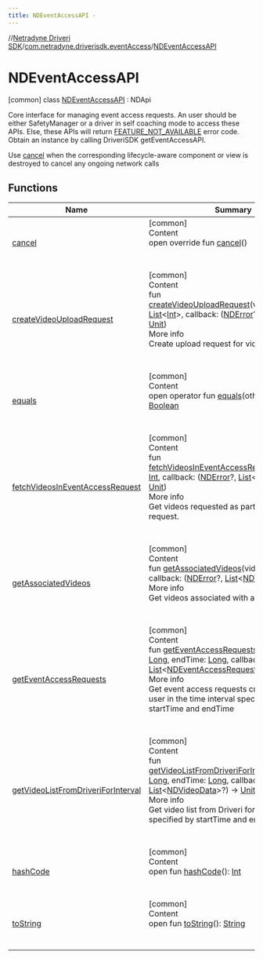 ```yaml
---
title: NDEventAccessAPI -
---
```

//[Netradyne Driveri SDK](../../index.md)/[com.netradyne.driverisdk.eventAccess](../index.md)/[NDEventAccessAPI](index.md)



# NDEventAccessAPI  
 [common] class [NDEventAccessAPI](index.md) : NDApi

Core interface for managing event access requests. An user should be either SafetyManager or a driver in self coaching mode to access these APIs. Else, these APIs will return [FEATURE_NOT_AVAILABLE](../../com.netradyne.driverisdk/-f-e-a-t-u-r-e_-n-o-t_-a-v-a-i-l-a-b-l-e.md) error code. Obtain an instance by calling DriveriSDK getEventAccessAPI.



Use [cancel](cancel.md) when the corresponding lifecycle-aware component or view is destroyed to cancel any ongoing network calls

   


## Functions  
  
|  Name|  Summary| 
|---|---|
| <a name="com.netradyne.driverisdk.eventAccess/NDEventAccessAPI/cancel/#/PointingToDeclaration/"></a>[cancel](cancel.md)| <a name="com.netradyne.driverisdk.eventAccess/NDEventAccessAPI/cancel/#/PointingToDeclaration/"></a>[common]  <br>Content  <br>open override fun [cancel](cancel.md)()  <br><br><br>
| <a name="com.netradyne.driverisdk.eventAccess/NDEventAccessAPI/createVideoUploadRequest/#kotlin.collections.List[kotlin.Int]#kotlin.Function2[com.netradyne.driverisdk.NDError?,kotlin.Boolean,kotlin.Unit]/PointingToDeclaration/"></a>[createVideoUploadRequest](create-video-upload-request.md)| <a name="com.netradyne.driverisdk.eventAccess/NDEventAccessAPI/createVideoUploadRequest/#kotlin.collections.List[kotlin.Int]#kotlin.Function2[com.netradyne.driverisdk.NDError?,kotlin.Boolean,kotlin.Unit]/PointingToDeclaration/"></a>[common]  <br>Content  <br>fun [createVideoUploadRequest](create-video-upload-request.md)(videoCatalogIds: [List](https://kotlinlang.org/api/latest/jvm/stdlib/kotlin.collections/-list/index.html)<[Int](https://kotlinlang.org/api/latest/jvm/stdlib/kotlin/-int/index.html)>, callback: ([NDError](../../com.netradyne.driverisdk/-n-d-error/index.md)?, [Boolean](https://kotlinlang.org/api/latest/jvm/stdlib/kotlin/-boolean/index.html)) -> [Unit](https://kotlinlang.org/api/latest/jvm/stdlib/kotlin/-unit/index.html))  <br>More info  <br>Create upload request for videoCatalogIds.  <br><br><br>
| <a name="kotlin/Any/equals/#kotlin.Any?/PointingToDeclaration/"></a>[equals](../../com.netradyne.driverisdk.video/-n-d-video-a-p-i/index.md#%5Bkotlin%2FAny%2Fequals%2F%23kotlin.Any%3F%2FPointingToDeclaration%2F%5D%2FFunctions%2F-1360578461)| <a name="kotlin/Any/equals/#kotlin.Any?/PointingToDeclaration/"></a>[common]  <br>Content  <br>open operator fun [equals](../../com.netradyne.driverisdk.video/-n-d-video-a-p-i/index.md#%5Bkotlin%2FAny%2Fequals%2F%23kotlin.Any%3F%2FPointingToDeclaration%2F%5D%2FFunctions%2F-1360578461)(other: [Any](https://kotlinlang.org/api/latest/jvm/stdlib/kotlin/-any/index.html)?): [Boolean](https://kotlinlang.org/api/latest/jvm/stdlib/kotlin/-boolean/index.html)  <br><br><br>
| <a name="com.netradyne.driverisdk.eventAccess/NDEventAccessAPI/fetchVideosInEventAccessRequest/#kotlin.Int#kotlin.Function2[com.netradyne.driverisdk.NDError?,kotlin.collections.List[com.netradyne.driverisdk.video.NDVideo]?,kotlin.Unit]/PointingToDeclaration/"></a>[fetchVideosInEventAccessRequest](fetch-videos-in-event-access-request.md)| <a name="com.netradyne.driverisdk.eventAccess/NDEventAccessAPI/fetchVideosInEventAccessRequest/#kotlin.Int#kotlin.Function2[com.netradyne.driverisdk.NDError?,kotlin.collections.List[com.netradyne.driverisdk.video.NDVideo]?,kotlin.Unit]/PointingToDeclaration/"></a>[common]  <br>Content  <br>fun [fetchVideosInEventAccessRequest](fetch-videos-in-event-access-request.md)(requestId: [Int](https://kotlinlang.org/api/latest/jvm/stdlib/kotlin/-int/index.html), callback: ([NDError](../../com.netradyne.driverisdk/-n-d-error/index.md)?, [List](https://kotlinlang.org/api/latest/jvm/stdlib/kotlin.collections/-list/index.html)<[NDVideo](../../com.netradyne.driverisdk.video/-n-d-video/index.md)>?) -> [Unit](https://kotlinlang.org/api/latest/jvm/stdlib/kotlin/-unit/index.html))  <br>More info  <br>Get videos requested as part of event access request.  <br><br><br>
| <a name="com.netradyne.driverisdk.eventAccess/NDEventAccessAPI/getAssociatedVideos/#kotlin.Int#kotlin.Function2[com.netradyne.driverisdk.NDError?,kotlin.collections.List[com.netradyne.driverisdk.video.NDVideo]?,kotlin.Unit]/PointingToDeclaration/"></a>[getAssociatedVideos](get-associated-videos.md)| <a name="com.netradyne.driverisdk.eventAccess/NDEventAccessAPI/getAssociatedVideos/#kotlin.Int#kotlin.Function2[com.netradyne.driverisdk.NDError?,kotlin.collections.List[com.netradyne.driverisdk.video.NDVideo]?,kotlin.Unit]/PointingToDeclaration/"></a>[common]  <br>Content  <br>fun [getAssociatedVideos](get-associated-videos.md)(videoCatalogId: [Int](https://kotlinlang.org/api/latest/jvm/stdlib/kotlin/-int/index.html), callback: ([NDError](../../com.netradyne.driverisdk/-n-d-error/index.md)?, [List](https://kotlinlang.org/api/latest/jvm/stdlib/kotlin.collections/-list/index.html)<[NDVideo](../../com.netradyne.driverisdk.video/-n-d-video/index.md)>?) -> [Unit](https://kotlinlang.org/api/latest/jvm/stdlib/kotlin/-unit/index.html))  <br>More info  <br>Get videos associated with an outward video.  <br><br><br>
| <a name="com.netradyne.driverisdk.eventAccess/NDEventAccessAPI/getEventAccessRequests/#kotlin.Long#kotlin.Long#kotlin.Function2[com.netradyne.driverisdk.NDError?,kotlin.collections.List[com.netradyne.driverisdk.eventAccess.NDEventAccessRequest]?,kotlin.Unit]/PointingToDeclaration/"></a>[getEventAccessRequests](get-event-access-requests.md)| <a name="com.netradyne.driverisdk.eventAccess/NDEventAccessAPI/getEventAccessRequests/#kotlin.Long#kotlin.Long#kotlin.Function2[com.netradyne.driverisdk.NDError?,kotlin.collections.List[com.netradyne.driverisdk.eventAccess.NDEventAccessRequest]?,kotlin.Unit]/PointingToDeclaration/"></a>[common]  <br>Content  <br>fun [getEventAccessRequests](get-event-access-requests.md)(startTime: [Long](https://kotlinlang.org/api/latest/jvm/stdlib/kotlin/-long/index.html), endTime: [Long](https://kotlinlang.org/api/latest/jvm/stdlib/kotlin/-long/index.html), callback: ([NDError](../../com.netradyne.driverisdk/-n-d-error/index.md)?, [List](https://kotlinlang.org/api/latest/jvm/stdlib/kotlin.collections/-list/index.html)<[NDEventAccessRequest](../-n-d-event-access-request/index.md)>?) -> [Unit](https://kotlinlang.org/api/latest/jvm/stdlib/kotlin/-unit/index.html))  <br>More info  <br>Get event access requests created by the user in the time interval specified by startTime and endTime  <br><br><br>
| <a name="com.netradyne.driverisdk.eventAccess/NDEventAccessAPI/getVideoListFromDriveriForInterval/#kotlin.Long#kotlin.Long#kotlin.Function2[com.netradyne.driverisdk.NDError?,kotlin.collections.List[com.netradyne.driverisdk.eventAccess.NDVideoData]?,kotlin.Unit]/PointingToDeclaration/"></a>[getVideoListFromDriveriForInterval](get-video-list-from-driveri-for-interval.md)| <a name="com.netradyne.driverisdk.eventAccess/NDEventAccessAPI/getVideoListFromDriveriForInterval/#kotlin.Long#kotlin.Long#kotlin.Function2[com.netradyne.driverisdk.NDError?,kotlin.collections.List[com.netradyne.driverisdk.eventAccess.NDVideoData]?,kotlin.Unit]/PointingToDeclaration/"></a>[common]  <br>Content  <br>fun [getVideoListFromDriveriForInterval](get-video-list-from-driveri-for-interval.md)(startTime: [Long](https://kotlinlang.org/api/latest/jvm/stdlib/kotlin/-long/index.html), endTime: [Long](https://kotlinlang.org/api/latest/jvm/stdlib/kotlin/-long/index.html), callback: ([NDError](../../com.netradyne.driverisdk/-n-d-error/index.md)?, [List](https://kotlinlang.org/api/latest/jvm/stdlib/kotlin.collections/-list/index.html)<[NDVideoData](../-n-d-video-data/index.md)>?) -> [Unit](https://kotlinlang.org/api/latest/jvm/stdlib/kotlin/-unit/index.html))  <br>More info  <br>Get video list from Driveri for interval specified by startTime and endTime  <br><br><br>
| <a name="kotlin/Any/hashCode/#/PointingToDeclaration/"></a>[hashCode](../../com.netradyne.driverisdk.video/-n-d-video-a-p-i/index.md#%5Bkotlin%2FAny%2FhashCode%2F%23%2FPointingToDeclaration%2F%5D%2FFunctions%2F-1360578461)| <a name="kotlin/Any/hashCode/#/PointingToDeclaration/"></a>[common]  <br>Content  <br>open fun [hashCode](../../com.netradyne.driverisdk.video/-n-d-video-a-p-i/index.md#%5Bkotlin%2FAny%2FhashCode%2F%23%2FPointingToDeclaration%2F%5D%2FFunctions%2F-1360578461)(): [Int](https://kotlinlang.org/api/latest/jvm/stdlib/kotlin/-int/index.html)  <br><br><br>
| <a name="kotlin/Any/toString/#/PointingToDeclaration/"></a>[toString](../../com.netradyne.driverisdk.video/-n-d-video-a-p-i/index.md#%5Bkotlin%2FAny%2FtoString%2F%23%2FPointingToDeclaration%2F%5D%2FFunctions%2F-1360578461)| <a name="kotlin/Any/toString/#/PointingToDeclaration/"></a>[common]  <br>Content  <br>open fun [toString](../../com.netradyne.driverisdk.video/-n-d-video-a-p-i/index.md#%5Bkotlin%2FAny%2FtoString%2F%23%2FPointingToDeclaration%2F%5D%2FFunctions%2F-1360578461)(): [String](https://kotlinlang.org/api/latest/jvm/stdlib/kotlin/-string/index.html)  <br><br><br>

